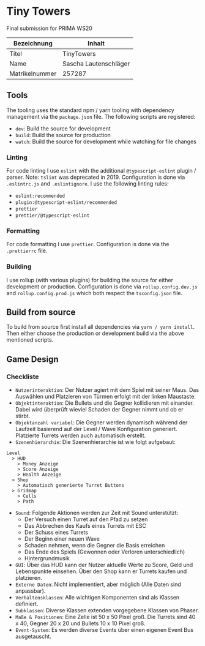 # Tiny Towers

Final submission for PRIMA WS20

| Bezeichnung    | Inhalt                |
| -------------- | --------------------- |
| Titel          | TinyTowers            |
| Name           | Sascha Lautenschläger |
| Matrikelnummer | 257287                |

## Tools

The tooling uses the standard npm / yarn tooling with dependency management via the `package.json` file. The following
scripts are registered:

-   `dev`: Build the source for development
-   `build`: Build the source for production
-   `watch`: Build the source for development while watching for file changes

### Linting

For code linting I use `eslint` with the additional `@typescript-eslint` plugin / parser. Note: `tslint` was deprecated
in 2019. Configuration is done via `.eslintrc.js` and `.eslintignore`. I use the following linting rules:

-   `eslint:recommended`
-   `plugin:@typescript-eslint/recommended`
-   `prettier`
-   `prettier/@typescript-eslint`

### Formatting

For code formatting I use `prettier`. Configuration is done via the `.prettierrc` file.

### Building

I use rollup (with various plugins) for building the source for either development or production. Configuration is done
via `rollup.config.dev.js` and `rollup.config.prod.js` which both respect the `tsconfig.json` file.

## Build from source

To build from source first install all dependencies via `yarn / yarn install`. Then either choose the production or
development build via the above mentioned scripts.

## Game Design

### Checkliste

-   `Nutzerinteraktion`: Der Nutzer agiert mit dem Spiel mit seiner Maus. Das Auswählen und Platzieren von Türmen erfolgt mit der linken Maustaste.
-   `Objektinteraktion`: Die Bullets und die Gegner kollidieren mit einander. Dabei wird überprüft wieviel Schaden der Gegner nimmt und ob er stirbt.
-   `Objektanzahl variabel`: Die Gegner werden dynamisch während der Laufzeit basierend auf der Level / Wave Konfiguration generiert. Platzierte Turrets werden auch automatisch erstellt.
-   `Szenenhierarchie`: Die Szenenhierarchie ist wie folgt aufgebaut:

```
Level
  > HUD
    > Money Anzeige
    > Score Anzeige
    > Health Anzeige
  > Shop
    > Automatisch generierte Turret Buttons
  > Gridmap
    > Cells
    > Path
```

-   `Sound`: Folgende Aktionen werden zur Zeit mit Sound unterstützt:
    -   Der Versuch einen Turret auf den Pfad zu setzen
    -   Das Abbrechen des Kaufs eines Turrets mit ESC
    -   Der Schuss eines Turrets
    -   Der Beginn einer neuen Wave
    -   Schaden nehmen, wenn die Gegner die Basis erreichen
    -   Das Ende des Spiels (Gewonnen oder Verloren unterschiedlich)
    -   Hintergrundmusik
-   `GUI`: Über das HUD kann der Nutzer aktuelle Werte zu Score, Geld und Lebenspunkte einsehen. Über den Shop kann er Turrets kaufen und platzieren.
-   `Externe Daten`: Nicht implementiert, aber möglich (Alle Daten sind anpassbar).
-   `Verhaltensklassen`: Alle wichtigen Komponenten sind als Klassen definiert.
-   `Subklassen`: Diverse Klassen extenden vorgegebene Klassen von Phaser.
-   `Maße & Positionen`: Eine Zelle ist 50 x 50 Pixel groß. Die Turrets sind 40 x 40, Gegner 20 x 20 und Bullets 10 x 10 Pixel groß.
-   `Event-System`: Es werden diverse Events über einen eigenen Event Bus ausgetauscht.

